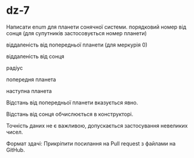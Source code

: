 # dz-7
Написати enum для планети сонячної системи.
порядковий номер від сонця (для супутників застосовується номер планети)

віддаленість від попередньої планети (для меркурія 0)

віддаленість від сонця

радіус

попередня планета

наступна планета

Відстань від попередньої планети вказується явно.

Відстань від сонця обчислюється в конструкторі.

Точність даних не є важливою, допускається застосування невеликих чисел.

Формат здачі: Прикріпити посилання на Pull request з файлами на GitHub.